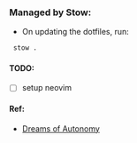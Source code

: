 ### Managed by Stow:

- On updating the dotfiles, run:

```sh
 stow .
```

#### TODO:

- [ ] setup neovim

#### Ref:

- [Dreams of Autonomy](https://www.youtube.com/watch?v=y6XCebnB9gs)
